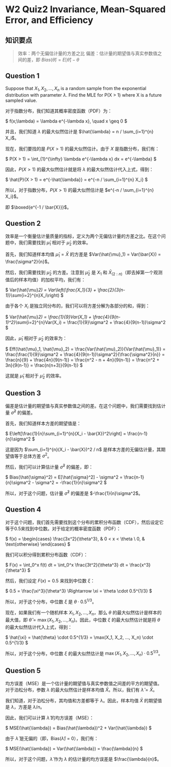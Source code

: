 # W2 Quiz2 Invariance, Mean-Squared Error, and Efficiency

## 知识要点

> 效率：两个无偏估计量的方差之比
> 偏差：估计量的期望值与真实参数值之间的差，即 $Bias(\hat{\theta}) = E[\hat{\theta}] - \theta$

## Question 1

Suppose that $X_1, X_2, ..., X_n$ is a random sample from the exponential distribution with parameter $\lambda$. 
Find the MLE for P(X > 1) where X is a future sampled value.

对于指数分布，我们知道其概率密度函数（PDF）为：

$
f(x;\lambda) = \lambda e^{-\lambda x}, \quad x \geq 0
$

并且，我们知道 $\lambda$ 的最大似然估计是 $\hat{\lambda} = n / \sum_{i=1}^{n} X_i$。

现在，我们要找的是 $P(X > 1)$ 的最大似然估计。由于 $X$ 是指数分布，我们有：

$
P(X > 1) = \int_{1}^{\infty} \lambda e^{-\lambda x} dx = e^{-\lambda}
$

因此，$P(X > 1)$ 的最大似然估计就是将 $\lambda$ 的最大似然估计代入上式，得到：

$
\hat{P}(X > 1) = e^{-\hat{\lambda}} = e^{-n / \sum_{i=1}^{n} X_i}
$

所以，对于指数分布，$P(X > 1)$ 的最大似然估计是 $e^{-n / \sum_{i=1}^{n} X_i}$。

即 $\boxed{e^{-1 / \bar{X}}}$。

## Question 2

效率是一个衡量估计量质量的指标，定义为两个无偏估计量的方差之比。在这个问题中，我们需要找到 $\hat{\mu}_1$ 相对于 $\hat{\mu}_2$ 的效率。

首先，我们知道样本均值 $\hat{\mu}_1 = \bar{X}$ 的方差是 $Var(\hat{\mu}_1) = Var(\bar{X}) = \frac{\sigma^2}{n}$。

然后，我们需要找到 $\hat{\mu}_2$ 的方差。注意到 $\hat{\mu}_2$ 是 $X_1$ 和 $\bar{X}_{(2:n)}$（即去掉第一个观测值后的样本均值）的加权平均，我们有：

$
Var(\hat{\mu}_2) = Var\left(\frac{X_1}{3} + \frac{2}{3(n-1)}\sum_{i=2}^{n}X_i\right)
$

由于各个 $X_i$ 是独立同分布的，我们可以将方差分解为各部分的和，得到：

$
Var(\hat{\mu}_2) = \frac{1}{9}Var(X_1) + \frac{4}{9(n-1)^2}\sum_{i=2}^{n}Var(X_i) = \frac{1}{9}\sigma^2 + \frac{4}{9(n-1)}\sigma^2
$

因此，$\hat{\mu}_1$ 相对于 $\hat{\mu}_2$ 的效率为：

$
Eff(\hat{\mu}_1, \hat{\mu}_2) = \frac{Var(\hat{\mu}_2)}{Var(\hat{\mu}_1)} = \frac{\frac{1}{9}\sigma^2 + \frac{4}{9(n-1)}\sigma^2}{\frac{\sigma^2}{n}} = \frac{n}{9} + \frac{4n}{9(n-1)} = \frac{n^2 - n + 4n}{9(n-1)} = \frac{n^2 + 3n}{9(n-1)} = \frac{n(n+3)}{9(n-1)}
$

这就是 $\hat{\mu}_1$ 相对于 $\hat{\mu}_2$ 的效率。

## Question 3

偏差是估计量的期望值与真实参数值之间的差。在这个问题中，我们需要找到估计量 $\hat{\sigma}^2$ 的偏差。

首先，我们知道样本方差的期望值是：

$
E\left[\frac{1}{n}\sum_{i=1}^{n}(X_i - \bar{X})^2\right] = \frac{n-1}{n}\sigma^2
$

这是因为 $\sum_{i=1}^{n}(X_i - \bar{X})^2 / n$ 是样本方差的无偏估计量，其期望值等于总体方差 $\sigma^2$。

然后，我们可以计算估计量 $\hat{\sigma}^2$ 的偏差，即：

$
Bias(\hat{\sigma}^2) = E[\hat{\sigma}^2] - \sigma^2 = \frac{n-1}{n}\sigma^2 - \sigma^2 = -\frac{1}{n}\sigma^2
$

所以，对于这个问题，估计量 $\hat{\sigma}^2$ 的偏差是 $-\frac{1}{n}\sigma^2$。

## Question 4

对于这个问题，我们首先需要找到这个分布的累积分布函数（CDF），然后设定它等于0.5来找到中位数。对于给定的概率密度函数（PDF）：

$
f(x) = 
\begin{cases} 
\frac{3x^2}{\theta^3}, & 0 < x < \theta \\
0, & \text{otherwise}
\end{cases}
$

我们可以积分得到累积分布函数（CDF）：

$
F(x) = \int_0^x f(t) dt = \int_0^x \frac{3t^2}{\theta^3} dt = \frac{x^3}{\theta^3}
$

然后，我们设定 $F(x) = 0.5$ 来找到中位数 $\xi$：

$
0.5 = \frac{\xi^3}{\theta^3} \Rightarrow \xi = \theta \cdot 0.5^{1/3}
$

所以，对于这个分布，中位数 $\xi$ 是 $\theta \cdot 0.5^{1/3}$。

现在，如果我们有一个随机样本 $X_1, X_2, ..., X_n$，那么 $\theta$ 的最大似然估计是样本的最大值，即 $\hat{\theta} = \max(X_1, X_2, ..., X_n)$。因此，中位数 $\xi$ 的最大似然估计就是将 $\theta$ 的最大似然估计代入上式，得到：

$
\hat{\xi} = \hat{\theta} \cdot 0.5^{1/3} = \max(X_1, X_2, ..., X_n) \cdot 0.5^{1/3}
$

所以，对于这个分布，中位数 $\xi$ 的最大似然估计是 $\max(X_1, X_2, ..., X_n) \cdot 0.5^{1/3}$。

## Question 5

均方误差（MSE）是一个估计量的期望值与真实参数值之间差的平方的期望值。对于泊松分布，参数 $\lambda$ 的最大似然估计是样本均值 $\bar{X}$。所以，我们有 $\hat{\lambda} = \bar{X}$。

我们知道，对于泊松分布，其均值和方差都等于 $\lambda$。因此，样本均值 $\bar{X}$ 的期望值是 $\lambda$，方差是 $\lambda/n$。

因此，我们可以计算 $\hat{\lambda}$ 的均方误差（MSE）：

$
MSE(\hat{\lambda}) = Bias(\hat{\lambda})^2 + Var(\hat{\lambda})
$

由于 $\hat{\lambda}$ 是无偏的（即，Bias($\hat{\lambda}$) = 0），我们有：

$
MSE(\hat{\lambda}) = Var(\hat{\lambda}) = \frac{\lambda}{n}
$

所以，对于这个问题，$\hat{\lambda}$ 作为 $\lambda$ 的估计量的均方误差是 $\frac{\lambda}{n}$。
